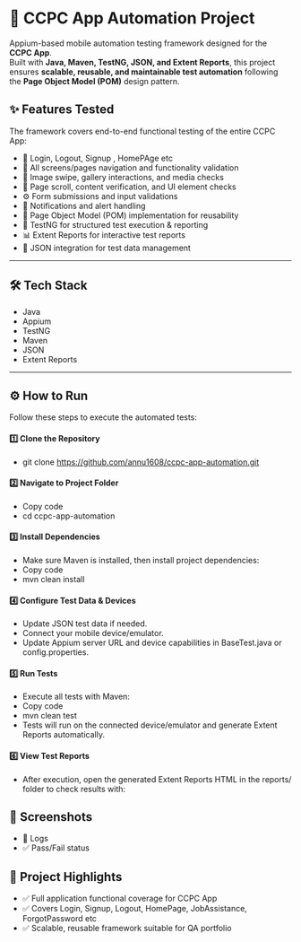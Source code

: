 # 🚀 CCPC App Automation Project

Appium-based mobile automation testing framework designed for the **CCPC App**.  
Built with **Java, Maven, TestNG, JSON, and Extent Reports**, this project ensures **scalable, reusable, and maintainable test automation** following the **Page Object Model (POM)** design pattern.

## ✨ Features Tested
The framework covers end-to-end functional testing of the entire CCPC App:

- 🔑 Login, Logout, Signup , HomePAge etc
- 📜 All screens/pages navigation and functionality validation  
- 📸 Image swipe, gallery interactions, and media checks  
- 📜 Page scroll, content verification, and UI element checks  
- ⚙️ Form submissions and input validations  
- 🔔 Notifications and alert handling  
- 📂 Page Object Model (POM) implementation for reusability  
- 🧪 TestNG for structured test execution & reporting  
- 📊 Extent Reports for interactive test reports  
- 📑 JSON integration for test data management  

---

## 🛠️ Tech Stack
- Java  
- Appium  
- TestNG  
- Maven  
- JSON  
- Extent Reports  

---

## ⚙️ How to Run

Follow these steps to execute the automated tests:

#### 1️⃣ Clone the Repository

   - git clone https://github.com/annu1608/ccpc-app-automation.git

#### 2️⃣ Navigate to Project Folder
   - Copy code
   - cd ccpc-app-automation

#### 3️⃣ Install Dependencies
   - Make sure Maven is installed, then install project dependencies:
   - Copy code
   - mvn clean install

#### 4️⃣ Configure Test Data & Devices
   - Update JSON test data if needed.
   - Connect your mobile device/emulator.
   - Update Appium server URL and device capabilities in BaseTest.java or config.properties.

#### 5️⃣ Run Tests
   - Execute all tests with Maven:
   - Copy code
   - mvn clean test
   - Tests will run on the connected device/emulator and generate Extent Reports automatically.

#### 6️⃣ View Test Reports
   - After execution, open the generated Extent Reports HTML in the reports/ folder to check results with:

## 📸 Screenshots
- 📝 Logs
- ✅ Pass/Fail status

## 📌 Project Highlights

- ✅ Full application functional coverage for CCPC App
- ✅ Covers Login, Signup, Logout, HomePage, JobAssistance, ForgotPassword etc
- ✅ Scalable, reusable framework suitable for QA portfolio
